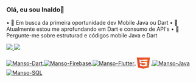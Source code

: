 ### Olá, eu sou Inaldo👋

• 🔭 Em busca da primeira oportunidade dev Mobile Java ou Dart
• 🌱 Atualmente estou me aprofundando em Dart e consumo de API's
• 💬 Pergunte-me sobre estruturad e códigos mobile Java e Dart

 <div>
  <a href="https://github.com/InaldoManso">
  <img height="180em" src="https://github-readme-stats.vercel.app/api?username=InaldoManso&show_icons=true&theme=dracula&include_all_commits=true&count_private=true"/>
  <img height="180em" src="https://github-readme-stats.vercel.app/api/top-langs/?username=InaldoManso&layout=compact&langs_count=7&theme=dracula"/>
</div>
  
<div style="display: inline_block"><br>
  <img align="center" alt="Manso-Dart" height="30" width="40" src="https://cdn.jsdelivr.net/gh/devicons/devicon/icons/dart/dart-original.svg">
  <img align="center" alt="Manso-Firebase" height="30" width="40" src="https://cdn.jsdelivr.net/gh/devicons/devicon/icons/firebase/firebase-plain.svg">
  <img align="center" alt="Manso-Flutter" height="30" width="40" src="https://cdn.jsdelivr.net/gh/devicons/devicon/icons/flutter/flutter-original.svg">
  <img align="center" alt="Manso-HTML" height="30" width="40" src="https://raw.githubusercontent.com/devicons/devicon/master/icons/html5/html5-original.svg">
  <img align="center" alt="Manso-Java" height="30" width="40" src="https://cdn.jsdelivr.net/gh/devicons/devicon/icons/java/java-original.svg">
  <img align="center" alt="Manso-SQL" height="30" width="40" src="https://cdn.jsdelivr.net/gh/devicons/devicon/icons/mysql/mysql-original.svg">
</div>

